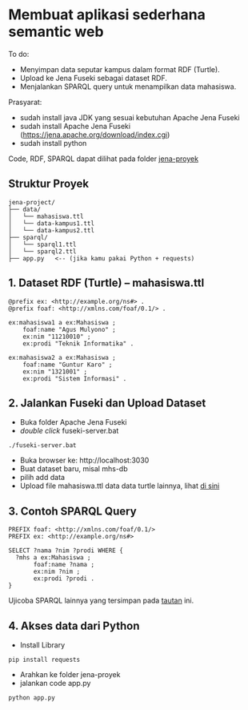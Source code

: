 # Membuat aplikasi sederhana semantic web
To do:
- Menyimpan data seputar kampus dalam format RDF (Turtle).
- Upload ke Jena Fuseki sebagai dataset RDF.
- Menjalankan SPARQL query untuk menampilkan data mahasiswa.

Prasyarat:
- sudah install java JDK yang sesuai kebutuhan Apache Jena Fuseki
- sudah install Apache Jena Fuseki (https://jena.apache.org/download/index.cgi)
-  sudah install python

Code, RDF, SPARQL dapat dilihat pada folder [jena-proyek](https://github.com/erickpaulus/SemanticWeb/tree/main/jena-proyek)
## Struktur Proyek
```
jena-project/
├── data/
│   └── mahasiswa.ttl
│   └── data-kampus1.ttl
│   └── data-kampus2.ttl
├── sparql/
│   └── sparql1.ttl
│   └── sparql2.ttl
├── app.py   <-- (jika kamu pakai Python + requests)
```
## 1. Dataset RDF (Turtle) – mahasiswa.ttl
```
@prefix ex: <http://example.org/ns#> .
@prefix foaf: <http://xmlns.com/foaf/0.1/> .

ex:mahasiswa1 a ex:Mahasiswa ;
    foaf:name "Agus Mulyono" ;
    ex:nim "11210010" ;
    ex:prodi "Teknik Informatika" .

ex:mahasiswa2 a ex:Mahasiswa ;
    foaf:name "Guntur Karo" ;
    ex:nim "1321001" ;
    ex:prodi "Sistem Informasi" .

```

## 2. Jalankan Fuseki dan Upload Dataset
- Buka folder Apache Jena Fuseki
- _double click_ fuseki-server.bat 
```
./fuseki-server.bat
```
- Buka browser ke: http://localhost:3030
- Buat dataset baru, misal mhs-db
- pilih add data
- Upload file mahasiswa.ttl data data turtle lainnya, lihat [di sini](https://github.com/erickpaulus/SemanticWeb/tree/main/jena-proyek/data)

## 3. Contoh SPARQL Query
```
PREFIX foaf: <http://xmlns.com/foaf/0.1/>
PREFIX ex: <http://example.org/ns#>

SELECT ?nama ?nim ?prodi WHERE {
  ?mhs a ex:Mahasiswa ;
       foaf:name ?nama ;
       ex:nim ?nim ;
       ex:prodi ?prodi .
}
```
Ujicoba SPARQL lainnya yang tersimpan pada [tautan](https://github.com/erickpaulus/SemanticWeb/tree/main/jena-proyek/sparql) ini.
## 4. Akses data dari Python 
- Install Library
```
pip install requests
```
- Arahkan ke folder jena-proyek
- jalankan code app.py
```
python app.py
```
